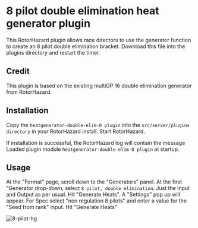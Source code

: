 # 8 pilot double elimination heat generator plugin
This RotorHazard plugin allows race directors to use the generator function to create an 8 pilot double elimination bracket. Download this file into the plugins directory and restart the timer.

## Credit
This plugin is based on the existing multiGP 16 double elimination generator from RotorHazard. 

## Installation
Copy the ``heatgenerator-double-elim-8 plugin`` into the ``src/server/plugins directory`` in your RotorHazard install. Start RotorHazard.

If installation is successful, the RotorHazard log will contain the message Loaded plugin module ``heatgenerator-double-elim-8 plugin`` at startup.

## Usage
At the "Format" page, scroll down to the "Generators" panel. At the first "Generator drop-down, select ``8 pilot, double elimination``. Just the Input and Output as per usual. Hit "Generate Heats". A "Settings" pop up will appear. For Spec select "non regulation 8 pilots" and enter a value for the "Seed from rank" input. Hit "Generate Heats"

![8-pilot-hg](https://github.com/Barracuda-Technologies/heatgenerator-double-elim-8/assets/17153870/ac3e3f95-0552-46f5-a9b4-8828dafb2bfd)
